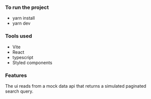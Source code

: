### To run the project

- yarn install  
- yarn dev

### Tools used
- Vite
- React
- typescript
- Styled components

### Features
The ui reads from a mock data api that returns a simulated paginated search query. 
